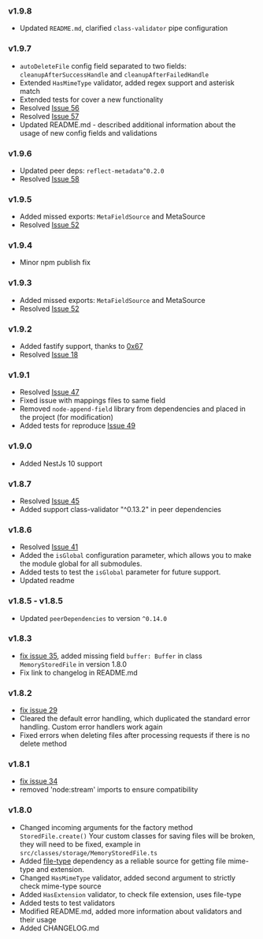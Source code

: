 ### v1.9.8
- Updated `README.md`, clarified `class-validator` pipe configuration

### v1.9.7
- `autoDeleteFile` config field separated to two fields: `cleanupAfterSuccessHandle` and `cleanupAfterFailedHandle`
- Extended `HasMimeType` validator, added regex support and asterisk match
- Extended tests for cover a new functionality
- Resolved [Issue 56](https://github.com/dmitriy-nz/nestjs-form-data/issues/56)
- Resolved [Issue 57](https://github.com/dmitriy-nz/nestjs-form-data/issues/57)
- Updated README.md - described additional information about the usage of new config fields and validations

### v1.9.6
- Updated peer deps: `reflect-metadata^0.2.0`
- Resolved [Issue 58](https://github.com/dmitriy-nz/nestjs-form-data/issues/58)
### v1.9.5
- Added missed exports: `MetaFieldSource` and MetaSource
- Resolved [Issue 52](https://github.com/dmitriy-nz/nestjs-form-data/issues/52)
### v1.9.4
- Minor npm publish fix
### v1.9.3
- Added missed exports: `MetaFieldSource` and MetaSource
- Resolved [Issue 52](https://github.com/dmitriy-nz/nestjs-form-data/issues/52)
### v1.9.2
- Added fastify support, thanks to [0x67](https://github.com/dmitriy-nz/nestjs-form-data/pull/53)
- Resolved [Issue 18](https://github.com/dmitriy-nz/nestjs-form-data/issues/18)
### v1.9.1
- Resolved [Issue 47](https://github.com/dmitriy-nz/nestjs-form-data/issues/41)
- Fixed issue with mappings files to same field
- Removed `node-append-field` library from dependencies and placed in the project (for modification)
- Added tests for reproduce [Issue 49](https://github.com/dmitriy-nz/nestjs-form-data/issues/49)

### v1.9.0
- Added NestJs 10 support

### v1.8.7
- Resolved [Issue 45](https://github.com/dmitriy-nz/nestjs-form-data/issues/45)
- Added support class-validator "^0.13.2" in peer dependencies

### v1.8.6
- Resolved [Issue 41](https://github.com/dmitriy-nz/nestjs-form-data/issues/41)
- Added the `isGlobal` configuration parameter, which allows you to make the module global for all submodules.
- Added tests to test the `isGlobal` parameter for future support.
- Updated readme

### v1.8.5 - v1.8.5

- Updated `peerDependencies` to version `^0.14.0`

### v1.8.3

- [fix issue 35](https://github.com/dmitriy-nz/nestjs-form-data/issues/35), added missing field `buffer: Buffer` in
  class `MemoryStoredFile` in version 1.8.0
- Fix link to changelog in README.md

### v1.8.2

- [fix issue 29](https://github.com/dmitriy-nz/nestjs-form-data/issues/29)
- Cleared the default error handling, which duplicated the standard error handling. Custom error handlers work again
- Fixed errors when deleting files after processing requests if there is no delete method

### v1.8.1

- [fix issue 34](https://github.com/dmitriy-nz/nestjs-form-data/issues/34)
- removed 'node:stream' imports to ensure compatibility

### v1.8.0

- Changed incoming arguments for the factory method `StoredFile.create()`
  Your custom classes for saving files will be broken, they will need to be fixed, example
  in `src/classes/storage/MemoryStoredFile.ts`
- Added [file-type](https://www.npmjs.com/package/file-type) dependency as a reliable source for getting file mime-type
  and extension.
- Changed `HasMimeType` validator, added second argument to strictly check mime-type source
- Added `HasExtension` validator, to check file extension, uses file-type
- Added tests to test validators
- Modified README.md, added more information about validators and their usage
- Added CHANGELOG.md

